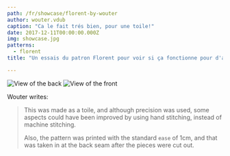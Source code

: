 ```yaml
---
path: /fr/showcase/florent-by-wouter
author: wouter.vdub
caption: "Ca le fait trés bien, pour une toile!"
date: 2017-12-11T00:00:00.000Z
img: showcase.jpg
patterns:
  - florent
title: "Un essais du patron Florent pour voir si ça fonctionne pour d'autres, par Wouter.vdub"

---
```

![View of the back ](/img/showcase/florent-by-wouter-vdub/high_back.jpg) 
![View of the front](/img/showcase/florent-by-wouter-vdub/high_front.jpg)

Wouter writes:

> This was made as a toile, and although precision was used, some aspects could
> have been improved by using hand stitching, instead of machine stitching.
>
> Also, the pattern was printed with the standard `ease` of 1cm, and that 
> was taken in at the back seam after the pieces were cut out.

